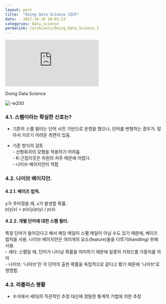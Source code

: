 ```yaml
---
layout: post
title:  "Doing Data Science 1일차"
date:   2017-10-18 10:01:13
categories: Data_science
permalink: /archivers/Doing_Data_Science_1
---
```


<iframe src="https://www.youtube.com/embed/QrGjN0FlU9Y" frameborder="0" gesture="media" allowfullscreen></iframe>

Doing Data Science  

![-w200](https://lh3.googleusercontent.com/-ElM2HNuppLU/We72KU1GLzI/AAAAAAABAMA/ROBa8Xka4UwuFuWRY5X7XsXgMCLqRQDuACHMYCw/I/15088321631027.jpg)

### 4.1. 스팸이라는 확실한 신호는?   
  - 기존의 스팸 필터는 단어 사전 기반으로 운영을 했으나, 단어를 변형하는 경우가. 많아서 거르기 어려운 측면이 있음.
 
  - 기존 방식의 검토   
	    - 선형회귀의 모형을 적용하기 어려움  
	    - K-근접이웃은 차원의 저주 때문에 어렵다.   
	    - 나이브 베이지안이 적합

### 4.2. 나이브 베이지안. 
#### 4.2.1. 베이즈 법칙.  
   y가 주어졌을 때, x가 발생할 확률.  
	p(y|x) = p(x|y)p(y) / p(x) 

#### 4.2.2. 개별 단어에 대한 스팸 필터.  
  특정 단어가 들어갔다고 해서 해당 메일이 스팸 메일이 아닐 수도 있기 때문에, 베이즈 법칙을 사용. 나이브 베이지안은 여러개의 요소(feature)들을 다루기(handling) 위해 사용.  
	  - 세타: 스팸일 때, 단어가 나타날 확률을 의미하기 때문에 일종의 키워드별 가중치를 의미  
	  - 나이브: '나이브'란 각 단어의 출현 확률을 독립적으로 같다고 봤기 때문에 '나이브'로 명명함. 

### 4.3. 라플라스 평활 
  - 수식에서 세타j의 직관적인 추정 대신에 정밀한 통계적 기법에 의한 추정

